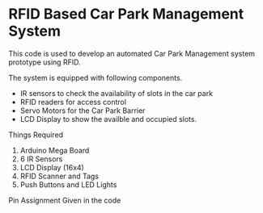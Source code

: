 # RFID Based Car Park Management System

This code is used to develop an automated Car Park Management system prototype using RFID.

The system is equipped with following components.
  * IR sensors to check the availability of slots in the car park
  * RFID readers for access control
  * Servo Motors for the Car Park Barrier
  * LCD Display to show the availble and occupied slots.

Things Required

1. Arduino Mega Board
2. 6 IR Sensors
3. LCD Display (16x4)
4. RFID Scanner and Tags
5. Push Buttons and LED Lights

Pin Assignment Given in the code
